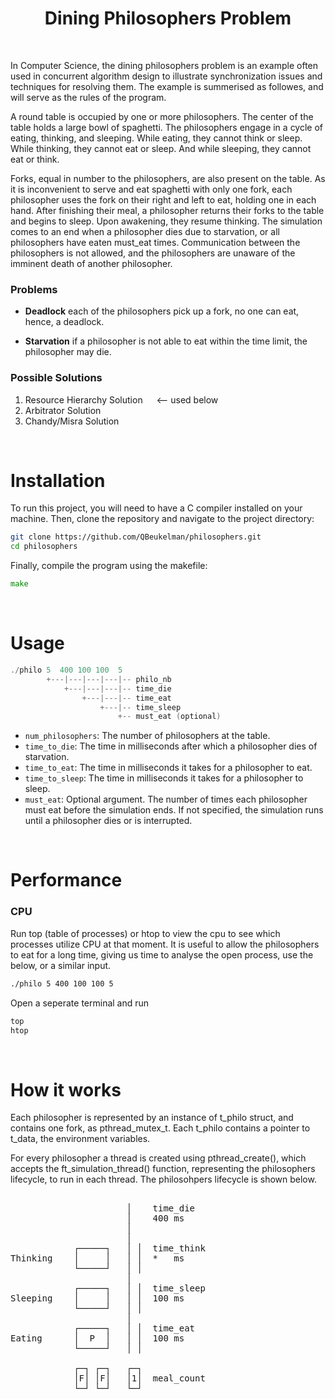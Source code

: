 

<h1 align="center">
	Dining Philosophers Problem
</h1>

<br />


In Computer Science, the dining philosophers problem is an example often used in concurrent algorithm design to illustrate synchronization issues and techniques
for resolving them. The example is summerised as followes, and will serve as the rules of the program.

A round table is occupied by one or more philosophers. The center of the table holds a large bowl of spaghetti. The philosophers engage in a cycle of eating, thinking, and sleeping. While eating, they cannot think or sleep. While thinking, they cannot eat or sleep. And while sleeping, they cannot eat or think.

Forks, equal in number to the philosophers, are also present on the table. As it is inconvenient to serve and eat spaghetti with only one fork, each philosopher uses the fork on their right and left to eat, holding one in each hand. After finishing their meal, a philosopher returns their forks to the table and begins to sleep. Upon awakening, they resume thinking. The simulation comes to an end when a philosopher dies due to starvation, or all philosophers have eaten must_eat times. Communication between the philosophers is not allowed, and the philosophers are unaware of the imminent death of another philosopher.


### Problems

- **Deadlock** each of the philosophers pick up a fork, no one can eat, hence, a deadlock.

- **Starvation** if a philosopher is not able to eat within the time limit, the philosopher may die.


### Possible Solutions

1. Resource Hierarchy Solution &emsp; <-- used below
2. Arbitrator Solution
3. Chandy/Misra Solution


<br />


# Installation

To run this project, you will need to have a C compiler installed on your machine. Then, clone the repository and navigate to the project directory:

```bash
git clone https://github.com/QBeukelman/philosophers.git
cd philosophers
```

Finally, compile the program using the makefile:

```go
make
```

<br />


# Usage

```c
./philo 5  400 100 100  5
        +---|---|---|---|-- philo_nb
            +---|---|---|-- time_die
                +---|---|-- time_eat
                    +---|-- time_sleep
                        +-- must_eat (optional)
```

- `num_philosophers`: The number of philosophers at the table.
- `time_to_die`: The time in milliseconds after which a philosopher dies of starvation.
- `time_to_eat`: The time in milliseconds it takes for a philosopher to eat.
- `time_to_sleep`: The time in milliseconds it takes for a philosopher to sleep.
- `must_eat`: Optional argument. The number of times each philosopher must eat before the simulation ends. If not specified, the simulation runs until a philosopher dies or is interrupted.

<br />


# Performance

### CPU

Run top (table of processes) or htop to view the cpu to see which processes utilize CPU at that moment. It is useful to allow the philosophers to eat for a long time, giving us time to analyse the open process, use the below, or a similar input.

```bash
./philo 5 400 100 100 5
```

Open a seperate terminal and run


```bash
top
htop
```

<br />


# How it works

Each philosopher is represented by an instance of t_philo struct, and contains one fork, as pthread_mutex_t. Each t_philo contains a pointer to t_data, the environment variables.

For every philosopher a thread is created using pthread_create(), which accepts the ft_simulation_thread() function, representing the philosophers lifecycle, to run in each thread. The philosohpers lifecycle is shown below.

<pre>

                      │    time_die
                      │    400 ms
                      │
                      │
            ┌─────┐   │ │  time_think
Thinking    │     │   │ │  *   ms
            └─────┘   │ │
                      │
            ┌─────┐   │ │  time_sleep
Sleeping    │     │   │ │  100 ms
            └─────┘   │ │
                      │
            ┌─────┐   │ │  time_eat
Eating      │  P  │   │ │  100 ms
            └─────┘   │ │

            ┌─┐ ┌─┐   ┌─┐
            │F│ │F│   │1│  meal_count
            └─┘ └─┘   └─┘
</pre>

<br />

